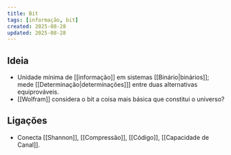 ```yaml
---
title: Bit
tags: [informação, bit]
created: 2025-08-28
updated: 2025-08-28
---
```


## Ideia
- Unidade mínima de [[informação]] em sistemas [[Binário|binários]]; mede [[Determinação|determinações]]] entre duas alternativas equiprováveis.
- [[Wolfram]] considera o bit a coisa mais básica que constitui o universo?

## Ligações
- Conecta [[Shannon]], [[Compressão]], [[Código]], [[Capacidade de Canal]].
